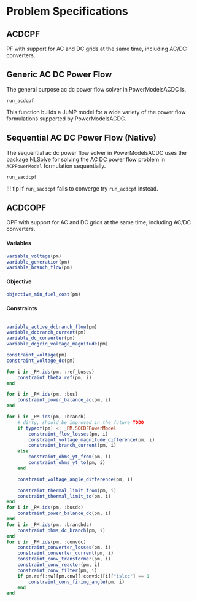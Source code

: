 # Problem Specifications


## ACDCPF

PF with support for AC and DC grids at the same time, including AC/DC converters.

## Generic AC DC Power Flow

The general purpose ac dc power flow solver in PowerModelsACDC is,

```@docs
run_acdcpf
```

This function builds a JuMP model for a wide variety of the power flow formulations
supported by PowerModelsACDC. 

## Sequential AC DC Power Flow (Native)

The sequential ac dc power flow solver in PowerModelsACDC uses the package
[NLSolve](https://github.com/JuliaNLSolvers/NLsolve.jl) for solving the AC 
DC power flow problem in `ACPPowerModel` formulation sequentially.

```@docs
run_sacdcpf
```

!!! tip
    If `run_sacdcpf` fails to converge try `run_acdcpf` instead.


## ACDCOPF

OPF with support for AC and DC grids at the same time, including AC/DC converters.

#### Variables
```julia
variable_voltage(pm)
variable_generation(pm)
variable_branch_flow(pm)
```

#### Objective
```julia
objective_min_fuel_cost(pm)
```

#### Constraints
```julia

variable_active_dcbranch_flow(pm)
variable_dcbranch_current(pm)
variable_dc_converter(pm)
variable_dcgrid_voltage_magnitude(pm)

constraint_voltage(pm)
constraint_voltage_dc(pm)

for i in _PM.ids(pm, :ref_buses)
    constraint_theta_ref(pm, i)
end

for i in _PM.ids(pm, :bus)
    constraint_power_balance_ac(pm, i)
end

for i in _PM.ids(pm, :branch)
    # dirty, should be improved in the future TODO
    if typeof(pm) <: _PM.SOCDFPowerModel
        constraint_flow_losses(pm, i)
        constraint_voltage_magnitude_difference(pm, i)
        constraint_branch_current(pm, i)
    else
        constraint_ohms_yt_from(pm, i)
        constraint_ohms_yt_to(pm, i)
    end

    constraint_voltage_angle_difference(pm, i)

    constraint_thermal_limit_from(pm, i)
    constraint_thermal_limit_to(pm, i)
end
for i in _PM.ids(pm, :busdc)
    constraint_power_balance_dc(pm, i)
end
for i in _PM.ids(pm, :branchdc)
    constraint_ohms_dc_branch(pm, i)
end
for i in _PM.ids(pm, :convdc)
    constraint_converter_losses(pm, i)
    constraint_converter_current(pm, i)
    constraint_conv_transformer(pm, i)
    constraint_conv_reactor(pm, i)
    constraint_conv_filter(pm, i)
    if pm.ref[:nw][pm.cnw][:convdc][i]["islcc"] == 1
        constraint_conv_firing_angle(pm, i)
    end
end
```
